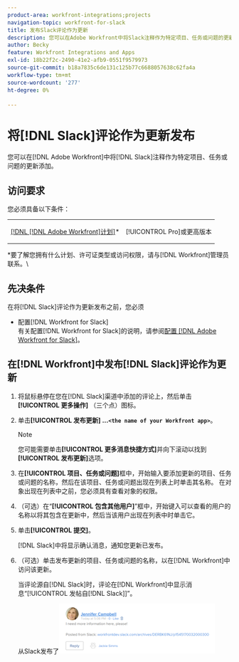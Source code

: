 ```yaml
---
product-area: workfront-integrations;projects
navigation-topic: workfront-for-slack
title: 发布Slack评论作为更新
description: 您可以在Adobe Workfront中将Slack注释作为特定项目、任务或问题的更新进行添加。
author: Becky
feature: Workfront Integrations and Apps
exl-id: 18b22f2c-2490-41e2-afb9-0551f9579973
source-git-commit: b18a7835c6de131c125b77c6688057638c62fa4a
workflow-type: tm+mt
source-wordcount: '277'
ht-degree: 0%

---
```


# 将[!DNL Slack]评论作为更新发布

您可以在[!DNL Adobe Workfront]中将[!DNL Slack]注释作为特定项目、任务或问题的更新添加。

## 访问要求

您必须具备以下条件：

<table style="table-layout:auto"> 
 <col> 
 </col> 
 <col> 
 </col> 
 <tbody> 
  <tr> 
   <td role="rowheader"><a href="https://business.adobe.com/cn/products/workfront/pricing.html" target="_blank">[!DNL [!DNL Adobe Workfront]计划]</a>*</td> 
   <td> <p>[!UICONTROL Pro]或更高版本</p> </td> 
  </tr> 
 </tbody> 
</table>

&#42;要了解您拥有什么计划、许可证类型或访问权限，请与[!DNL Workfront]管理员联系。\

## 先决条件

在将[!DNL Slack]评论作为更新发布之前，您必须

* 配置[!DNL Workfront for Slack]\
   有关配置[!DNL Workfront for Slack]的说明，请参阅[配置 [!DNL Adobe Workfront for Slack]](../../workfront-integrations-and-apps/using-workfront-with-slack/configure-workfront-for-slack.md)。

## 在[!DNL Workfront]中发布[!DNL Slack]评论作为更新

1. 将鼠标悬停在您在[!DNL Slack]渠道中添加的评论上，然后单击&#x200B;**[!UICONTROL 更多操作]** （三个点）图标。

1. 单击&#x200B;**[!UICONTROL 发布更新] ...`<the name of your Workfront app>`**。

   >[!NOTE]
   >
   >您可能需要单击&#x200B;**[!UICONTROL 更多消息快捷方式]**&#x200B;并向下滚动以找到&#x200B;**[!UICONTROL 发布更新]**&#x200B;选项。
   >
   >
1. 在&#x200B;**[!UICONTROL 项目、任务或问题]**&#x200B;框中，开始输入要添加更新的项目、任务或问题的名称，然后在该项目、任务或问题出现在列表上时单击其名称。 在对象出现在列表中之前，您必须具有查看对象的权限。
1. （可选）在“**[!UICONTROL 包含其他用户]**”框中，开始键入可以查看的用户的名称以将其包含在更新中，然后当该用户出现在列表中时单击它。
1. 单击&#x200B;**[!UICONTROL 提交]**。

   [!DNL Slack]中将显示确认消息，通知您更新已发布。

1. （可选）单击发布更新的项目、任务或问题的名称，以在[!DNL Workfront]中访问该更新。

   当评论源自[!DNL Slack]时，评论在[!DNL Workfront]中显示消息“[!UICONTROL 发帖自[!DNL Slack]]”。

   从Slack发布了![更新](assets/slack-update-posted-from-slack-350x112.png)
